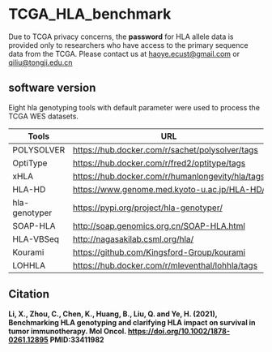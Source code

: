 # TCGA_HLA_benchmark

Due to TCGA privacy concerns, the **password** for HLA allele data is provided only to researchers who have access to the primary sequence data from the TCGA. Please contact us at haoye.ecust@gmail.com or qiliu@tongji.edu.cn

## software version

Eight hla genotyping tools with default parameter were used to process the TCGA WES datasets. 

| Tools         | URL                                              | version             |
| ------------- | ------------------------------------------------ | ------------------- |
| POLYSOLVER    | https://hub.docker.com/r/sachet/polysolver/tags  | v4                  |
| OptiType      | https://hub.docker.com/r/fred2/optitype/tags     | v1.3.1              |
| xHLA          | https://hub.docker.com/r/humanlongevity/hla/tags | DIGEST:425487b52034 |
| HLA-HD        | https://www.genome.med.kyoto-u.ac.jp/HLA-HD/     | v1.2.0.1            |
| hla-genotyper | https://pypi.org/project/hla-genotyper/          | v0.4.2b1            |
| SOAP-HLA      | http://soap.genomics.org.cn/SOAP-HLA.html        | v2.2                |
| HLA-VBSeq     | http://nagasakilab.csml.org/hla/                 | v2                  |
| Kourami       | https://github.com/Kingsford-Group/kourami       | v0.9.6              |
| LOHHLA        | https://hub.docker.com/r/mleventhal/lohhla/tags  | DIGEST:60253161bf8e |

## Citation
**Li, X., Zhou, C., Chen, K., Huang, B., Liu, Q. and Ye, H. (2021), Benchmarking HLA genotyping and clarifying HLA impact on survival in tumor immunotherapy. Mol Oncol. https://doi.org/10.1002/1878-0261.12895 PMID:33411982**
